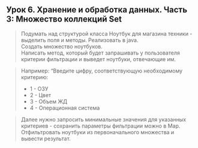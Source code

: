 ## **Урок 6. Хранение и обработка данных. Часть 3: Множество коллекций Set**

> Подумать над структурой класса Ноутбук для магазина техники - выделить поля и методы. Реализовать в java.</br>
> Создать множество ноутбуков.</br>
> Написать метод, который будет запрашивать у пользователя критерии фильтрации и выведет ноутбуки, отвечающие им.

> Например: “Введите цифру, соответствующую необходимому критерию:
> - 1 - ОЗУ
> - 2 - Цвет
> - 3 - Объем ЖД
> - 4 - Операционная система

> Далее нужно запросить минимальные значения для указанных критериев - сохранить параметры фильтрации можно в Map.</br>
> Отфильтровать ноутбуки из первоначального множества и вывести результат.